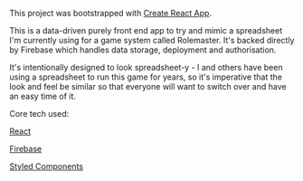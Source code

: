 This project was bootstrapped with [Create React App](https://github.com/facebook/create-react-app).

This is a data-driven purely front end app to try and mimic a spreadsheet I'm currently using for a game system called Rolemaster. It's backed directly by Firebase which handles data storage, deployment and authorisation.

It's intentionally designed to look spreadsheet-y - I and others have been using a spreadsheet to run this game for years, so it's imperative that the look and feel be similar so that everyone will want to switch over and have an easy time of it.



Core tech used:

[React](https://reactjs.org)

[Firebase](https://firebase.google.com/)

[Styled Components](https://www.styled-components.com/)
